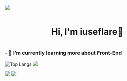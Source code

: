 <!--horizontal divider(gradiant)-->
<img src="https://user-images.githubusercontent.com/73097560/115834477-dbab4500-a447-11eb-908a-139a6edaec5c.gif">

<!--h1 without bottom border-->
<div id="user-content-toc">
  <ul align="center">
    <summary><h1 style="display: inline-block">Hi, I'm iuseflare👋</h1></summary>
  </ul>
</div>

### - 🌱 I’m currently learning more about Front-End

![Top Langs](https://github-readme-stats-git-masterrstaa-rickstaa.vercel.app/api/top-langs/?username=wfsecs&layout=compact&theme=dark)
<img src="https://skillicons.dev/icons?i=git,github,html,js,linux,py,vscode&perline=14" />

  
[![](https://visitcount.itsvg.in/api?id=iuseflare&icon=3&color=6)](https://visitcount.itsvg.in)
<img src="https://user-images.githubusercontent.com/73097560/115834477-dbab4500-a447-11eb-908a-139a6edaec5c.gif">

